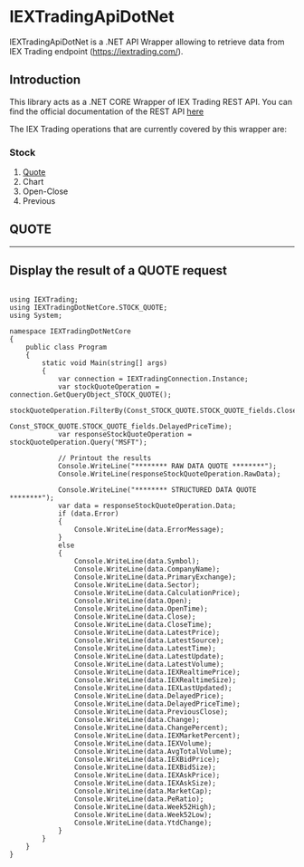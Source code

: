 # IEXTradingApiDotNet
IEXTradingApiDotNet is a .NET API Wrapper allowing to retrieve data from IEX Trading endpoint (https://iextrading.com/).

## Introduction
This library acts as a .NET CORE Wrapper of IEX Trading REST API. You can find the official documentation of the REST API [here](https://iextrading.com/developer/docs/)

The IEX Trading operations that are currently covered by this wrapper are:

### Stock
1. [Quote](#quote)
2. Chart
3. Open-Close
4. Previous

<a name="quote"></a>
## QUOTE

***
## Display the result of a QUOTE request
```

using IEXTrading;
using IEXTradingDotNetCore.STOCK_QUOTE;
using System;

namespace IEXTradingDotNetCore
{
    public class Program
    {
        static void Main(string[] args)
        {
            var connection = IEXTradingConnection.Instance;
            var stockQuoteOperation = connection.GetQueryObject_STOCK_QUOTE();
            stockQuoteOperation.FilterBy(Const_STOCK_QUOTE.STOCK_QUOTE_fields.CloseTime,
                Const_STOCK_QUOTE.STOCK_QUOTE_fields.DelayedPriceTime);
            var responseStockQuoteOperation = stockQuoteOperation.Query("MSFT");

            // Printout the results
            Console.WriteLine("******** RAW DATA QUOTE ********");
            Console.WriteLine(responseStockQuoteOperation.RawData);

            Console.WriteLine("******** STRUCTURED DATA QUOTE ********");
            var data = responseStockQuoteOperation.Data;
            if (data.Error)
            {
                Console.WriteLine(data.ErrorMessage);
            }
            else
            {
                Console.WriteLine(data.Symbol);
                Console.WriteLine(data.CompanyName);
                Console.WriteLine(data.PrimaryExchange);
                Console.WriteLine(data.Sector);
                Console.WriteLine(data.CalculationPrice);
                Console.WriteLine(data.Open);
                Console.WriteLine(data.OpenTime);
                Console.WriteLine(data.Close);
                Console.WriteLine(data.CloseTime);
                Console.WriteLine(data.LatestPrice);
                Console.WriteLine(data.LatestSource);
                Console.WriteLine(data.LatestTime);
                Console.WriteLine(data.LatestUpdate);
                Console.WriteLine(data.LatestVolume);
                Console.WriteLine(data.IEXRealtimePrice);
                Console.WriteLine(data.IEXRealtimeSize);
                Console.WriteLine(data.IEXLastUpdated);
                Console.WriteLine(data.DelayedPrice);
                Console.WriteLine(data.DelayedPriceTime);
                Console.WriteLine(data.PreviousClose);
                Console.WriteLine(data.Change);
                Console.WriteLine(data.ChangePercent);
                Console.WriteLine(data.IEXMarketPercent);
                Console.WriteLine(data.IEXVolume);
                Console.WriteLine(data.AvgTotalVolume);
                Console.WriteLine(data.IEXBidPrice);
                Console.WriteLine(data.IEXBidSize);
                Console.WriteLine(data.IEXAskPrice);
                Console.WriteLine(data.IEXAskSize);
                Console.WriteLine(data.MarketCap);
                Console.WriteLine(data.PeRatio);
                Console.WriteLine(data.Week52High);
                Console.WriteLine(data.Week52Low);
                Console.WriteLine(data.YtdChange);
            }
        }
    }
}

```
